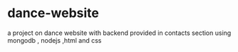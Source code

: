 # dance-website
 a project on dance website with backend provided in contacts section using mongodb , nodejs ,html and css
